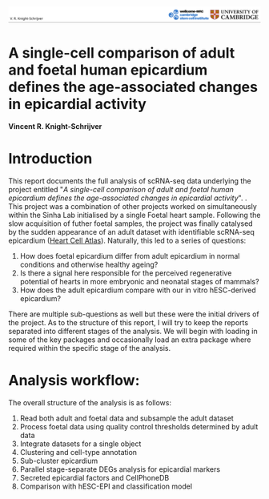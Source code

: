 <img 
  src="documentation_materials/header_logos.png" 
  alt="University of Cambridge and Wellcome - MRC Cambridge Stem Cell Institute logos" 
  title="University of Cambridge and Wellcome - MRC Cambridge Stem Cell Institute logos" 
/>

# A single-cell comparison of adult and foetal human epicardium defines the age-associated changes in epicardial activity
#### Vincent R. Knight-Schrijver

# Introduction
This report documents the full analysis of scRNA-seq data underlying the project entitled 
"*A single-cell comparison of adult and foetal human epicardium defines the age-associated changes in epicardial activity*".
. This project was a combination of other projects worked on simultaneously within the Sinha Lab initialised by a single
 Foetal heart sample. Following the slow acquisition of futher foetal samples, the project was finally catalysed by 
the sudden appearance of an adult dataset with identifiable scRNA-seq epicardium ([Heart Cell Atlas](https://www.heartcellatlas.org/)). 
Naturally, this led to a series of questions:

1. How does foetal epicardium differ from adult epicardium in normal conditions and otherwise healthy ageing?
2. Is there a signal here responsible for the perceived regenerative potential of hearts in more embryonic and neonatal stages of mammals?
3. How does the adult epicardium compare with our in vitro hESC-derived epicardium?

There are multiple sub-questions as well but these were the initial drivers of the project. As to the structure of this report, I will try to keep 
the reports separated into different stages of the analysis. We will begin with loading in some of the key packages and occasionally load an 
extra package where required within the specific stage of the analysis.

# Analysis workflow:
The overall structure of the analysis is as follows:

1. Read both adult and foetal data and subsample the adult dataset
2. Process foetal data using quality control thresholds determined by adult data
3. Integrate datasets for a single object
4. Clustering and cell-type annotation
5. Sub-cluster epicardium
6. Parallel stage-separate DEGs analysis for epicardial markers
7. Secreted epicardial factors and CellPhoneDB
8. Comparison with hESC-EPI and classification model




